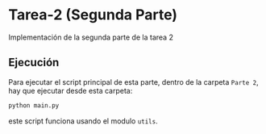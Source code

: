 # Tarea-2 (Segunda Parte)

Implementación de la segunda parte de la tarea 2

## Ejecución

Para ejecutar el script principal de esta parte, dentro de la carpeta `Parte 2`,
hay que ejecutar desde esta carpeta:
```bash 
python main.py
```
este script funciona usando el modulo `utils`.

